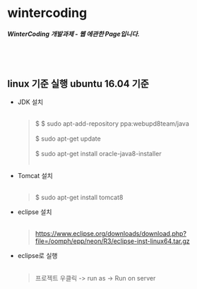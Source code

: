 # wintercoding

#####  WinterCoding 개발과제 - 웹 에관한 Page입니다.
<br/><br/>
## linux 기준 실행 ubuntu 16.04 기준
- JDK 설치<br/><br/>
  > $ $ sudo apt-add-repository ppa:webupd8team/java<br/><br/>
  > $ sudo apt-get update<br/><br/>
  > $ sudo apt-get install oracle-java8-installer<br/><br/>


- Tomcat 설치<br/><br/>
  > $ sudo apt-get install tomcat8
  
- eclipse 설치<br/><br/>
  > https://www.eclipse.org/downloads/download.php?file=/oomph/epp/neon/R3/eclipse-inst-linux64.tar.gz
  
- eclipse로 실행<br/><br/>
  > 프로젝트 우클릭 -> run as -> Run on server
 
<br/><br/>
